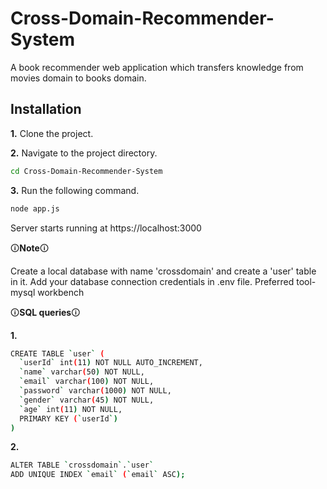 # Cross-Domain-Recommender-System
A book recommender web application which transfers knowledge from movies domain to books domain. 


## Installation
**1.** Clone the project.

**2.** Navigate to the project directory.

```bash
cd Cross-Domain-Recommender-System
```
**3.** Run the following command.

```bash
node app.js
```

Server starts running at https://localhost:3000

🛈**Note**🛈

Create a local database with name 'crossdomain' and create a 'user' table in it.
Add your database connection credentials in .env file.
Preferred tool- mysql workbench

🛈**SQL queries**🛈

**1.** 
```bash
CREATE TABLE `user` (
  `userId` int(11) NOT NULL AUTO_INCREMENT,
  `name` varchar(50) NOT NULL,
  `email` varchar(100) NOT NULL,
  `password` varchar(1000) NOT NULL,
  `gender` varchar(45) NOT NULL,
  `age` int(11) NOT NULL,
  PRIMARY KEY (`userId`)
)
```

**2.** 
```bash
ALTER TABLE `crossdomain`.`user` 
ADD UNIQUE INDEX `email` (`email` ASC);
```

